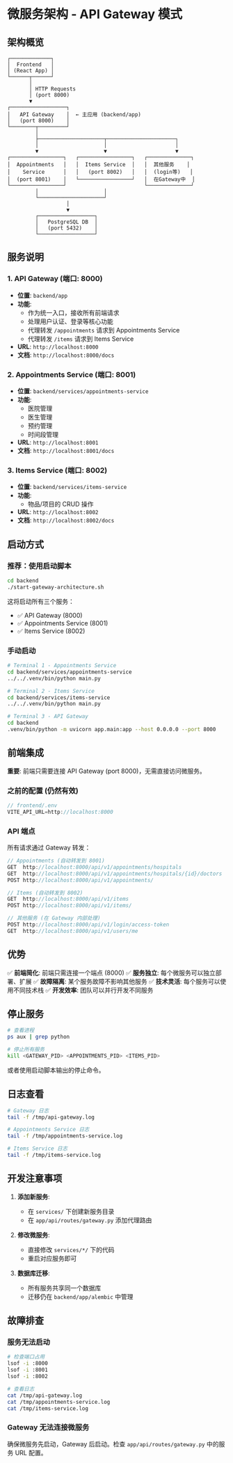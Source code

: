 # 微服务架构 - API Gateway 模式

## 架构概览

```
┌─────────────┐
│  Frontend   │
│ (React App) │
└──────┬──────┘
       │
       │ HTTP Requests
       │ (port 8000)
       ▼
┌──────────────────┐
│   API Gateway    │  ← 主应用 (backend/app)
│   (port 8000)    │
└────────┬─────────┘
         │
         ├─────────────────────┬──────────────────────┐
         │                     │                      │
         ▼                     ▼                      ▼
┌─────────────────┐   ┌─────────────────┐   ┌──────────────┐
│  Appointments   │   │  Items Service  │   │  其他服务    │
│    Service      │   │   (port 8002)   │   │  (login等)   │
│  (port 8001)    │   └─────────────────┘   │  在Gateway中  │
└─────────────────┘                         └──────────────┘
         │                     │
         └─────────────────────┘
                   │
                   ▼
         ┌──────────────────┐
         │   PostgreSQL DB  │
         │   (port 5432)    │
         └──────────────────┘
```

## 服务说明

### 1. API Gateway (端口: 8000)
- **位置**: `backend/app`
- **功能**:
  - 作为统一入口，接收所有前端请求
  - 处理用户认证、登录等核心功能
  - 代理转发 `/appointments` 请求到 Appointments Service
  - 代理转发 `/items` 请求到 Items Service
- **URL**: `http://localhost:8000`
- **文档**: `http://localhost:8000/docs`

### 2. Appointments Service (端口: 8001)
- **位置**: `backend/services/appointments-service`
- **功能**:
  - 医院管理
  - 医生管理
  - 预约管理
  - 时间段管理
- **URL**: `http://localhost:8001`
- **文档**: `http://localhost:8001/docs`

### 3. Items Service (端口: 8002)
- **位置**: `backend/services/items-service`
- **功能**:
  - 物品/项目的 CRUD 操作
- **URL**: `http://localhost:8002`
- **文档**: `http://localhost:8002/docs`

## 启动方式

### 推荐：使用启动脚本

```bash
cd backend
./start-gateway-architecture.sh
```

这将启动所有三个服务：
- ✅ API Gateway (8000)
- ✅ Appointments Service (8001)
- ✅ Items Service (8002)

### 手动启动

```bash
# Terminal 1 - Appointments Service
cd backend/services/appointments-service
../../.venv/bin/python main.py

# Terminal 2 - Items Service
cd backend/services/items-service
../../.venv/bin/python main.py

# Terminal 3 - API Gateway
cd backend
.venv/bin/python -m uvicorn app.main:app --host 0.0.0.0 --port 8000
```

## 前端集成

**重要**: 前端只需要连接 API Gateway (port 8000)，无需直接访问微服务。

### 之前的配置 (仍然有效)
```typescript
// frontend/.env
VITE_API_URL=http://localhost:8000
```

### API 端点
所有请求通过 Gateway 转发：

```typescript
// Appointments (自动转发到 8001)
GET  http://localhost:8000/api/v1/appointments/hospitals
GET  http://localhost:8000/api/v1/appointments/hospitals/{id}/doctors
POST http://localhost:8000/api/v1/appointments/

// Items (自动转发到 8002)
GET  http://localhost:8000/api/v1/items
POST http://localhost:8000/api/v1/items/

// 其他服务 (在 Gateway 内部处理)
POST http://localhost:8000/api/v1/login/access-token
GET  http://localhost:8000/api/v1/users/me
```

## 优势

✅ **前端简化**: 前端只需连接一个端点 (8000)
✅ **服务独立**: 每个微服务可以独立部署、扩展
✅ **故障隔离**: 某个服务故障不影响其他服务
✅ **技术灵活**: 每个服务可以使用不同技术栈
✅ **开发效率**: 团队可以并行开发不同服务

## 停止服务

```bash
# 查看进程
ps aux | grep python

# 停止所有服务
kill <GATEWAY_PID> <APPOINTMENTS_PID> <ITEMS_PID>
```

或者使用启动脚本输出的停止命令。

## 日志查看

```bash
# Gateway 日志
tail -f /tmp/api-gateway.log

# Appointments Service 日志
tail -f /tmp/appointments-service.log

# Items Service 日志
tail -f /tmp/items-service.log
```

## 开发注意事项

1. **添加新服务**:
   - 在 `services/` 下创建新服务目录
   - 在 `app/api/routes/gateway.py` 添加代理路由

2. **修改微服务**:
   - 直接修改 `services/*/` 下的代码
   - 重启对应服务即可

3. **数据库迁移**:
   - 所有服务共享同一个数据库
   - 迁移仍在 `backend/app/alembic` 中管理

## 故障排查

### 服务无法启动
```bash
# 检查端口占用
lsof -i :8000
lsof -i :8001
lsof -i :8002

# 查看日志
cat /tmp/api-gateway.log
cat /tmp/appointments-service.log
cat /tmp/items-service.log
```

### Gateway 无法连接微服务
确保微服务先启动，Gateway 后启动。检查 `app/api/routes/gateway.py` 中的服务 URL 配置。
